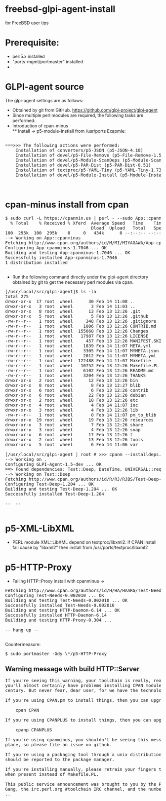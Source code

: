 # freebsd-glpi-agent-install
for  FreeBSD user tips

# Prerequisite:

* perl5.x installed
* "ports-mgmt/portmaster" installed 
* 

# GLPI-agent source
The glpi-agent settings are as follows: 

* Obtained by git from GitHub. 
https://github.com/glpi-project/glpi-agent 
* Since multiple perl modules are required, the following tasks are performed: 
* Introduction of cpan-minus  
**  Install → p5-module-instlall from /usr/ports 
Exapmle:
<pre>

===>>> The following actions were performed:
	Installation of converters/p5-JSON (p5-JSON-4.10)
	Installation of devel/p5-File-Remove (p5-File-Remove-1.58)
	Installation of devel/p5-Module-ScanDeps (p5-Module-ScanDeps-1.31)
	Installation of devel/p5-PAR-Dist (p5-PAR-Dist-0.51)
	Installation of textproc/p5-YAML-Tiny (p5-YAML-Tiny-1.73)
	Installation of devel/p5-Module-Install (p5-Module-Install-1.19)


</pre>
# cpan-minus install from cpan

<pre>
$ sudo curl -L https://cpanmin.us | perl - --sudo App::cpanminus 
  % Total    % Received % Xferd  Average Speed   Time    Time     Time  Current
                                 Dload  Upload   Total   Spent    Left  Speed
100  295k  100  295k    0     0   434k      0 --:--:-- --:--:-- --:--:--  433k
--> Working on App::cpanminus
Fetching http://www.cpan.org/authors/id/M/MI/MIYAGAWA/App-cpanminus-1.7046.tar.gz ... OK
Configuring App-cpanminus-1.7046 ... OK
Building and testing App-cpanminus-1.7046 ... OK
Successfully installed App-cpanminus-1.7046
1 distribution installed

</pre>

* Run the following command directly under the glpi-agent directory obtained by git to get the necessary perl modules via cpan. 
<pre>
[/usr/local/src/glpi-agent]$ ls -la
total 275
drwxr-xr-x  17 root  wheel      30 Feb 14 11:08 .
drwxr-xr-x   3 root  wheel       3 Feb 14 11:03 ..
drwxr-xr-x   8 root  wheel      13 Feb 13 12:26 .git
drwxr-xr-x   5 root  wheel       5 Feb 13 12:26 .github
-rw-r--r--   1 root  wheel     348 Feb 13 12:26 .gitignore
-rw-r--r--   1 root  wheel    1006 Feb 13 12:26 CONTRIB.md
-rw-r--r--   1 root  wheel  155660 Feb 13 12:26 Changes
-rw-r--r--   1 root  wheel   17987 Feb 13 12:26 LICENSE
-rw-r--r--   1 root  wheel     457 Feb 13 12:26 MANIFEST.SKIP
-rw-r--r--   1 root  wheel    1839 Feb 14 11:07 META.yml
-rw-r--r--   1 root  wheel    3305 Feb 14 11:07 MYMETA.json
-rw-r--r--   1 root  wheel    2012 Feb 14 11:07 MYMETA.yml
-rw-r--r--   1 root  wheel  122488 Feb 14 11:07 Makefile
-rw-r--r--   1 root  wheel   10752 Feb 13 12:26 Makefile.PL
-rw-r--r--   1 root  wheel    6102 Feb 13 12:26 README.md
-rw-r--r--   1 root  wheel    3204 Feb 13 12:26 THANKS
drwxr-xr-x   2 root  wheel      12 Feb 13 12:26 bin
drwxr-xr-x   8 root  wheel       8 Feb 13 12:27 blib
drwxr-xr-x   6 root  wheel       6 Feb 13 12:26 contrib
drwxr-xr-x   6 root  wheel      22 Feb 13 12:26 debian
drwxr-xr-x   2 root  wheel      10 Feb 13 12:26 etc
drwxr-xr-x   4 root  wheel       4 Feb 14 11:07 inc
drwxr-xr-x   3 root  wheel       4 Feb 13 12:26 lib
-rw-r--r--   1 root  wheel       0 Feb 14 11:07 pm_to_blib
drwxr-xr-x  19 root  wheel      19 Feb 13 12:26 resources
drwxr-xr-x   3 root  wheel       7 Feb 13 12:26 share
drwxr-xr-x   3 root  wheel       4 Feb 13 12:26 snap
drwxr-xr-x   6 root  wheel      17 Feb 13 12:26 t
drwxr-xr-x   2 root  wheel      13 Feb 13 12:26 tools
drwxr-xr-x   5 root  wheel       6 Feb 14 11:06 var

[/usr/local/src/glpi-agent ] root # >>> cpanm --installdeps.
--> Working on .
Configuring GLPI-Agent-1.5-dev ... OK
==> Found dependencies: Test::Deep, DateTime, UNIVERSAL::require, File::Which, IPC::Run, Text::Template, IO::Capture::Stderr, Test::Exception, File::Copy::Recursive, Net::IP, LWP::Protocol::https, HTTP::Server::Simple::Authen, Test::NoWarnings, Parallel::ForkManager, HTTP::Server::Simple, Test::MockObject, Cpanel::JSON::XS, HTTP::Proxy, Test::Compile, LWP::UserAgent, Data::UUID, XML::LibXML, Test::MockModule
--> Working on Test::Deep
Fetching http://www.cpan.org/authors/id/R/RJ/RJBS/Test-Deep-1.204.tar.gz ... OK
Configuring Test-Deep-1.204 ... OK
Building and testing Test-Deep-1.204 ... OK
Successfully installed Test-Deep-1.204

-- <snip> --

</pre>

# p5-XML-LibXML 
* PERL module XML::LibXML depend on textproc/libxml2. if CPAN install fail cause by "libxml2" then install from /usr/ports/textproc/libxml2

# p5-HTTP-Proxy
* Failing HTTP::Proxy install with cpanminus  -> 
<pre>
Fetching http://www.cpan.org/authors/id/H/HA/HAARG/Test-Needs-0.002010.tar.gz ... OK
Configuring Test-Needs-0.002010 ... OK
Building and testing Test-Needs-0.002010 ... OK
Successfully installed Test-Needs-0.002010
Building and testing HTTP-Daemon-6.14 ... OK
Successfully installed HTTP-Daemon-6.14
Building and testing HTTP-Proxy-0.304 ... 

-- hang up --

</pre>
 
Countermeasure:
<pre>
$ sudo portmaster -Gdy \*/p5-HTTP-Proxy
</pre>

## Warning message with build HTTP::Server ## 

<pre>
If you're seeing this warning, your toolchain is really, really old* and
you'll almost certainly have problems installing CPAN modules from this
century. But never fear, dear user, for we have the technology to fix this!

If you're using CPAN.pm to install things, then you can upgrade it using:

    cpan CPAN

If you're using CPANPLUS to install things, then you can upgrade it using:

    cpanp CPANPLUS

If you're using cpanminus, you shouldn't be seeing this message in the first
place, so please file an issue on github.

If you're using a packaging tool through a unix distribution, this issue
should be reported to the package manager.

If you're installing manually, please retrain your fingers to run Build.PL
when present instead of Makefile.PL.

This public service announcement was brought to you by the Perl Toolchain
Gang, the irc.perl.org #toolchain IRC channel, and the number 42.
..

</pre>

